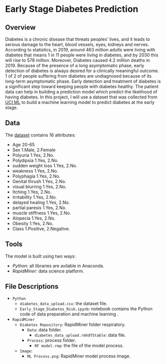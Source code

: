 # Early Stage Diabetes Prediction

## Overview

Diabetes is a chronic disease that threats peoples' lives, and it leads to serious damage to the heart, blood vessels, eyes, kidneys and nerves. According to statistics, in 2019, around 463 million adults were living with diabetes that means 1 in 11 people were living in diabetes, and by 2030 this will rise to 578 million. Moreover, Diabetes caused 4.2 million deaths in 2019. Because of the presence of a long asymptomatic phase, early detection of diabetes is always desired for a clinically meaningful outcome. 1 of 2 of people suffering from diabetes are undiagnosed because of its long-term asymptomatic phase. 
Early detection and treatment of diabetes is a significant step toward keeping people with diabetes healthy. The patient data can help in building a prediction model which predict the likelihood of having diabetes. 
In this project, I will use a dataset that was collected from [UCI ML](https://archive.ics.uci.edu/ml/datasets/Early+stage+diabetes+risk+prediction+dataset.) to build a machine learning model to predict diabetes at the early stage.


## Data

The [dataset](https://archive.ics.uci.edu/ml/datasets/Early+stage+diabetes+risk+prediction+dataset.) contains 16 attributes:

- Age 20-65
- Sex 1.Male, 2.Female
- Polyuria 1.Yes, 2.No.
- Polydipsia 1.Yes, 2.No.
- sudden weight loss 1.Yes, 2.No.
- weakness 1.Yes, 2.No.
- Polyphagia 1.Yes, 2.No.
- Genital thrush 1.Yes, 2.No.
- visual blurring 1.Yes, 2.No.
- Itching 1.Yes, 2.No.
- Irritability 1.Yes, 2.No.
- delayed healing 1.Yes, 2.No.
- partial paresis 1.Yes, 2.No.
- muscle stiffness 1.Yes, 2.No.
- Alopecia 1.Yes, 2.No.
- Obesity 1.Yes, 2.No.
- Class 1.Positive, 2.Negative.

## Tools

The model is built using two ways: 
- *Python*: all libraries are avilable in Anaconda.
- *RapidMiner*: data science platform.

## File Descriptions 

- `Python`
	- `diabetes_data_upload.csv`: the dataset file.
	- `Early_Stage_Diabetes_Risk.ipynb`: notebook contains the Python code of data preparation and machine learning . 
- `RapidMiner`
	- `Diabetes Repository`: RapidMiner folder respiratory.
		- `Data`: data folder.
			- `diabetes_data_upload.rmhdf5table`: data file.
		- `Process`: process folder.
			- `RF model.rmp`: the file of the model process. 
	- `Image`: 
		- `ML Process.png`: RapidMiner model process image.
	 


